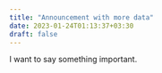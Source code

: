 ```yaml
---
title: "Announcement with more data"
date: 2023-01-24T01:13:37+03:30
draft: false
---
```


I want to say something important.
